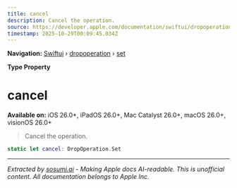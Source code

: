 ```yaml
---
title: cancel
description: Cancel the operation.
source: https://developer.apple.com/documentation/swiftui/dropoperation/set/cancel
timestamp: 2025-10-29T00:09:45.034Z
---
```


**Navigation:** [Swiftui](/documentation/swiftui) › [dropoperation](/documentation/swiftui/dropoperation) › [set](/documentation/swiftui/dropoperation/set)

**Type Property**

# cancel

**Available on:** iOS 26.0+, iPadOS 26.0+, Mac Catalyst 26.0+, macOS 26.0+, visionOS 26.0+

> Cancel the operation.

```swift
static let cancel: DropOperation.Set
```

---

*Extracted by [sosumi.ai](https://sosumi.ai) - Making Apple docs AI-readable.*
*This is unofficial content. All documentation belongs to Apple Inc.*
